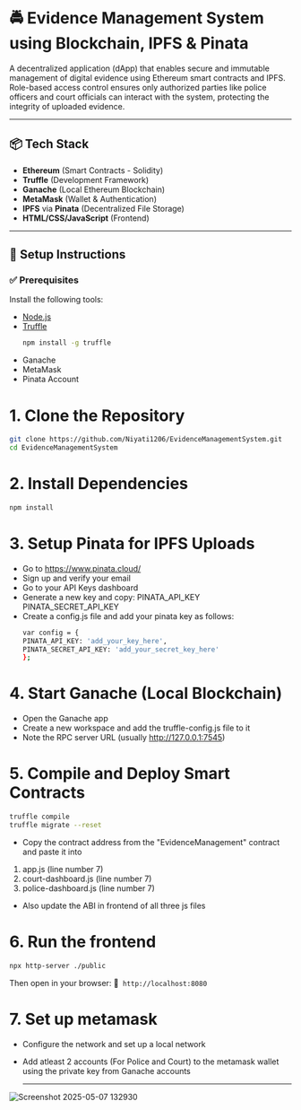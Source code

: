 # 🚔 Evidence Management System using Blockchain, IPFS & Pinata

A decentralized application (dApp) that enables secure and immutable management of digital evidence using Ethereum smart contracts and IPFS. Role-based access control ensures only authorized parties like police officers and court officials can interact with the system, protecting the integrity of uploaded evidence.

---

## 📦 Tech Stack

- **Ethereum** (Smart Contracts - Solidity)
- **Truffle** (Development Framework)
- **Ganache** (Local Ethereum Blockchain)
- **MetaMask** (Wallet & Authentication)
- **IPFS** via **Pinata** (Decentralized File Storage)
- **HTML/CSS/JavaScript** (Frontend)

---

## 🔧 Setup Instructions

### ✅ Prerequisites

Install the following tools:

- [Node.js](https://nodejs.org/)
- [Truffle](https://trufflesuite.com/)
  ```bash
  npm install -g truffle
  ```
- Ganache
- MetaMask
- Pinata Account

# 1. Clone the Repository
```bash
git clone https://github.com/Niyati1206/EvidenceManagementSystem.git
cd EvidenceManagementSystem
```

# 2. Install Dependencies
```bash
npm install
```
# 3. Setup Pinata for IPFS Uploads
- Go to https://www.pinata.cloud/
- Sign up and verify your email
- Go to your API Keys dashboard
- Generate a new key and copy:
  PINATA_API_KEY
  PINATA_SECRET_API_KEY
- Create a config.js file and add your pinata key as follows:
  ```bash
  var config = {
  PINATA_API_KEY: 'add_your_key_here',
  PINATA_SECRET_API_KEY: 'add_your_secret_key_here'
  };
  ```

# 4. Start Ganache (Local Blockchain)
 - Open the Ganache app
 - Create a new workspace and add the truffle-config.js file to it
 - Note the RPC server URL (usually http://127.0.0.1:7545)

# 5. Compile and Deploy Smart Contracts
```bash
truffle compile
truffle migrate --reset
```
- Copy the contract address from the "EvidenceManagement" contract and paste it into 
1. app.js (line number 7)
2. court-dashboard.js (line number 7)
3. police-dashboard.js (line number 7)
- Also update the ABI in frontend of all three js files

# 6. Run the frontend
```bash
npx http-server ./public
```
Then open in your browser:
📍``` http://localhost:8080```

# 7. Set up metamask
- Configure the network and set up a local network
- Add atleast 2 accounts (For Police and Court) to the metamask wallet using the private key from Ganache accounts

  ---

![Screenshot 2025-05-07 132930](https://github.com/user-attachments/assets/238733ab-383f-477b-bd04-e4427e907ecb)







  
  
  


